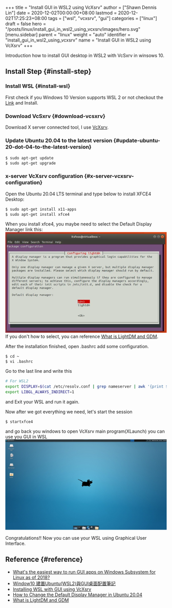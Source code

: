 +++
title = "Install GUI in WSL2 using VcXsrv"
author = ["Shawn Dennis Lin"]
date = 2020-12-02T00:00:00+08:00
lastmod = 2020-12-02T17:25:23+08:00
tags = ["wsl", "vcxsrv", "gui"]
categories = ["linux"]
draft = false
hero = "/posts/linux/install_gui_in_wsl2_using_vcxsrv/images/hero.svg"
[menu.sidebar]
  parent = "linux"
  weight = "auto"
  identifier = "install_gui_in_wsl2_using_vcxsrv"
  name = "Install GUI in WSL2 using VcXsrv"
+++

Introduction how to install GUI desktop in WSL2 with VcSxrv in winsows 10.  

<!--more-->


## Install Step {#install-step}


### Install WSL {#install-wsl}

First check if you Windows 10 Version supports WSL 2 or not checkout the [Link](https://docs.microsoft.com/en-us/windows/wsl/install-win10) and Install.  


### Download VcSxrv {#download-vcsxrv}

Download X server connected tool, I use [VcXsrv](https://sourceforge.net/projects/vcxsrv/).  


### Update Ubuntu 20.04 to the latest version {#update-ubuntu-20-dot-04-to-the-latest-version}

```shell
$ sudo apt-get update
$ sudo apt-get upgrade
```


### x-server VcXsrv configuration {#x-server-vcxsrv-configuration}

Open the Ubuntu 20.04 LTS terminal and type below to install XFCE4 Desktop:  

```shell
$ sudo apt-get install x11-apps
$ sudo apt-get install xfce4
```

When you install xfce4, you maybe need to select the Default Display Manager link this:  
![](/ox-hugo/change-the-default-display-manager.png)  
If you don't how to select, you can reference [What is LightDM and GDM](https://unix.stackexchange.com/questions/131496/what-is-lightdm-and-gdm/131497#131497?newreg=7caa2cd48b7b447f8b612ca8a7a13c5a).  

After the installation finished, open .bashrc add some configuration.  

```shell
$ cd ~
$ vi .bashrc
```

Go to the last line and write this  

```bash
# For WSL2
export DISPLAY=$(cat /etc/resolv.conf | grep nameserver | awk '{print $2}'):0.0
export LIBGL_ALWAYS_INDIRECT=1
```

and Exit your WSL and run it again.  

Now after we got everything we need, let's start the session  

```shell
$ startxfce4
```

and go back you windows to open VcXsrv main program(XLaunch) you can use you GUI in WSL  
![](/ox-hugo/vcxsrv-init-screen.jpg)  

Congratulations!! Now you can use your WSL using Graphical User Interface.  


## Reference {#reference}

-   [What's the easiest way to run GUI apps on Windows Subsystem for Linux as of 2018?](https://askubuntu.com/questions/993225/whats-the-easiest-way-to-run-gui-apps-on-windows-subsystem-for-linux-as-of-2018)
-   [Window10 建置Ubuntu(WSL2)與GUI桌面配置筆記](https://s123600g.medium.com/window10-%E5%BB%BA%E7%BD%AEubuntu-wsl2-%E8%88%87gui%E6%A1%8C%E9%9D%A2%E9%85%8D%E7%BD%AE%E7%AD%86%E8%A8%98-58796915ed4d)
-   [Installing WSL with GUI using VcXsrv](https://medium.com/@dhanar.santika/installing-wsl-with-gui-using-vcxsrv-6f307e96fac0)
-   [How to Change the Default Display Manager in Ubuntu 20.04](http://ubuntuhandbook.org/index.php/2020/07/change-default-display-manager-ubuntu-20-04/)
-   [What is LightDM and GDM](https://unix.stackexchange.com/questions/131496/what-is-lightdm-and-gdm/131497#131497)
